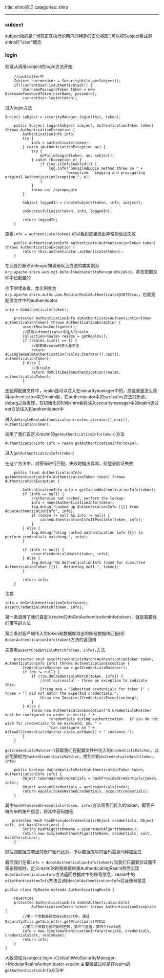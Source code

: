 title: shiro验证
categories: shiro

---

### subject 

subject指的是:"当前正在执行的用户的特定的安全视图",可以把Subject看成是shiro的"User"概念

### login

验证从调用subject的login方法开始
```
	//controller中
	Subject currentUser = SecurityUtils.getSubject();
	if(!currentUser.isAuthenticated()) {
		UsernamePasswordToken token = new UsernamePasswordToken(userName, password);
		currentUser.login(token);

```

进入login方法

```
Subject subject = securityManager.login(this, token);
```

```
    public Subject login(Subject subject, AuthenticationToken token) throws AuthenticationException {
        AuthenticationInfo info;
        try {
            info = authenticate(token);
        } catch (AuthenticationException ae) {
            try {
                onFailedLogin(token, ae, subject);
            } catch (Exception e) {
                if (log.isInfoEnabled()) {
                    log.info("onFailedLogin method threw an " +
                            "exception.  Logging and propagating original AuthenticationException.", e);
                }
            }
            throw ae; //propagate
        }

        Subject loggedIn = createSubject(token, info, subject);

        onSuccessfulLogin(token, info, loggedIn);

        return loggedIn;
    }
```

查看`info = authenticate(token)`,可以看到这里抛出异常则验证失败

```
    public AuthenticationInfo authenticate(AuthenticationToken token) throws AuthenticationException {
        return this.authenticator.authenticate(token);
    }
```

在此处打断点debug可知调用以上方法的类实例为`org.apache.shiro.web.mgt.DefaultWebSecurityManager@5c2a5a3`，即在配置文件中已配置的

往下继续查看，类实例变为`org.apache.shiro.authc.pam.ModularRealmAuthenticator@10747cac`，也就是配置文件中的authenticator

```
info = doAuthenticate(token);
```

```
    protected AuthenticationInfo doAuthenticate(AuthenticationToken authenticationToken) throws AuthenticationException {
        assertRealmsConfigured();
		//获取authenticator中注入的realm
        Collection<Realm> realms = getRealms();
        if (realms.size() == 1) {
			//配置单realm时进入此方法
            return doSingleRealmAuthentication(realms.iterator().next(), authenticationToken);
        } else {
			//多realm
            return doMultiRealmAuthentication(realms, authenticationToken);
        }
```

还记得配置文件中，realm是可以注入在securitymanager中的，那这里是怎么获得authenticator中的realm呢，在authenticator中的`setRealms`方法打断点，debug之后发现，在初始化的时候shiro会将注入securitymanager中的realm通过set方法注入到authenticator中

进入`doSingleRealmAuthentication(realms.iterator().next(), authenticationToken);`

调用了我们自定义realm的`getAuthenticationInfo(token)`方法
```
AuthenticationInfo info = realm.getAuthenticationInfo(token);
```

进入`getAuthenticationInfo(token)`

在这个方法中，对密码进行匹配，失败时抛出异常，则登录验证失败

```
    public final AuthenticationInfo getAuthenticationInfo(AuthenticationToken token) throws AuthenticationException {

        AuthenticationInfo info = getCachedAuthenticationInfo(token);
        if (info == null) {
            //otherwise not cached, perform the lookup:
            info = doGetAuthenticationInfo(token);
            log.debug("Looked up AuthenticationInfo [{}] from doGetAuthenticationInfo", info);
            if (token != null && info != null) {
                cacheAuthenticationInfoIfPossible(token, info);
            }
        } else {
            log.debug("Using cached authentication info [{}] to perform credentials matching.", info);
        }

        if (info != null) {
            assertCredentialsMatch(token, info);
        } else {
            log.debug("No AuthenticationInfo found for submitted AuthenticationToken [{}].  Returning null.", token);
        }

        return info;
    }
```

注意
```
info = doGetAuthenticationInfo(token);
assertCredentialsMatch(token, info);
```
第一条调用了我们自定义realm的doGetAuthenticationInfo(token)，就是需要我们覆写的方法

第二条对客户端传入的token和数据库取出的账号数据作匹配(即`doGetAuthenticationInfo(token)`方法的返回值

先查看`assertCredentialsMatch(token, info);`方法

```
    protected void assertCredentialsMatch(AuthenticationToken token, AuthenticationInfo info) throws AuthenticationException {
        CredentialsMatcher cm = getCredentialsMatcher();
        if (cm != null) {
            if (!cm.doCredentialsMatch(token, info)) {
                //not successful - throw an exception to indicate this:
                String msg = "Submitted credentials for token [" + token + "] did not match the expected credentials.";
                throw new IncorrectCredentialsException(msg);
            }
        } else {
            throw new AuthenticationException("A CredentialsMatcher must be configured in order to verify " +
                    "credentials during authentication.  If you do not wish for credentials to be examined, you " +
                    "can configure an " + AllowAllCredentialsMatcher.class.getName() + " instance.");
        }
    }
```

`getCredentialsMatcher()`获取我们在配置文件中注入的`CredentialsMatcher`，此处配置的为`HashedCredentialsMatcher`，找到它的`doCredentialsMatch(token, info)`

```
    public boolean doCredentialsMatch(AuthenticationToken token, AuthenticationInfo info) {
        Object tokenHashedCredentials = hashProvidedCredentials(token, info);
        Object accountCredentials = getCredentials(info);
        return equals(tokenHashedCredentials, accountCredentials);
    }
```

其中`hashProvidedCredentials(token, info)`方法将我们传入的token，即客户端传来的账户信息，将其中密码加密

```
   protected Hash hashProvidedCredentials(Object credentials, Object salt, int hashIterations) {
        String hashAlgorithmName = assertHashAlgorithmName();
        return new SimpleHash(hashAlgorithmName, credentials, salt, hashIterations);
    }
```

然后跟数据库取出的账户密码比对，所以数据库中的密码需是同种加密过

最后我们在看`info = doGetAuthenticationInfo(token);`当我们只需要验证而不需要授权时，定义realm的时候直接继承AuthenticatingRealm然后实现`doGetAuthenticationInfo`方法返回数据库中的账号信息，realm中的`etAuthenticationInfo`方法会调用`doGetAuthenticationInfo`验证账号信息

```
public class MyRealm extends AuthenticatingRealm {

	@Override
	protected AuthenticationInfo doGetAuthenticationInfo(
			AuthenticationToken token) throws AuthenticationException {
		//第一个参数会存放在subject中，通过SecurityUtils.getSubject().getPrincipal()可取出
		//第二个参数为要匹配的密码，第三个盐值，第四个realm名
		info = new SimpleAuthenticationInfo(principle, credentials, credentialsSalt, realmName);
		return info;
	}
}
```

大致流程为subject.login->DefaultWebSecurityManager->ModularRealmAuthenticator->realm
主要验证过程是在realm的`getAuthenticationInfo`方法中












